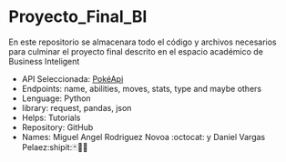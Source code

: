 # Proyecto_Final_BI
En este repositorio se almacenara todo el código y archivos necesarios para culminar el proyecto final descrito en el espacio académico de Business Inteligent


- API Seleccionada: [PokéApi](https://pokeapi.co)
- Endpoints: name, abilities, moves, stats, type and maybe others
- Lenguage: Python
- library: request, pandas, json
- Helps: Tutorials
- Repository: GitHub
- Names: Miguel Angel Rodriguez Novoa :octocat: y Daniel Vargas Pelaez:shipit::black_joker::dragon_face::dragon:

